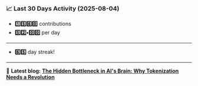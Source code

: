 <!--START_STATS-->
### 📈 Last 30 Days Activity (2025-08-04)  
- **1️⃣5️⃣6️⃣0️⃣** contributions  
- **5️⃣2️⃣•0️⃣0️⃣** per day
---
- **6️⃣5️⃣** day streak!
---
📝 **Latest blog:** [**The Hidden Bottleneck in AI's Brain: Why Tokenization Needs a Revolution**](https://andriak.com/blog/tokenization-revolution)
<!--END_STATS-->
